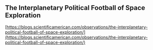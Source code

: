 ## The Interplanetary Political Football of Space Exploration
  
  [https://blogs.scientificamerican.com/observations/the-interplanetary-political-football-of-space-exploration/](https://blogs.scientificamerican.com/observations/the-interplanetary-political-football-of-space-exploration/)